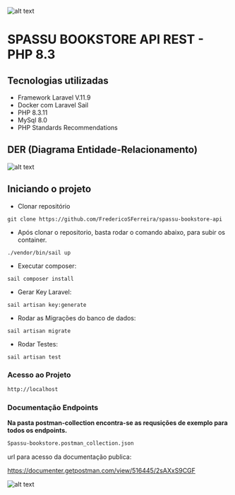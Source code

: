 ![alt text](https://res.cloudinary.com/dcwdff5pu/image/upload/v1728849906/Screenshot_46_hdpaew.png)
# SPASSU BOOKSTORE API REST - PHP 8.3

## Tecnologias utilizadas

- Framework Laravel V.11.9
- Docker com Laravel Sail
- PHP 8.3.11
- MySql 8.0
- PHP Standards Recommendations

## DER (Diagrama Entidade-Relacionamento)

![alt text](https://res.cloudinary.com/dcwdff5pu/image/upload/v1728850174/DER_mxula1.png)


## Iniciando o projeto

- Clonar repositório
```shell
git clone https://github.com/FredericoSFerreira/spassu-bookstore-api
````

- Após clonar o repositorio, basta rodar o comando abaixo, para subir os container.
```shell
./vendor/bin/sail up
````

- Executar composer:
```shell
sail composer install
````

- Gerar Key Laravel:
```shell
sail artisan key:generate
````

- Rodar as Migrações do banco de dados:
```shell
sail artisan migrate
````

- Rodar Testes:
```shell
sail artisan test
````

### Acesso ao Projeto
```bash
http://localhost
````


### Documentação Endpoints
**Na pasta postman-collection encontra-se as requsições de exemplo para todos os endpoints.**
```bash
Spassu-bookstore.postman_collection.json
````

url para acesso da documentação publica:

https://documenter.getpostman.com/view/516445/2sAXxS9CGF


![alt text](https://res.cloudinary.com/dcwdff5pu/image/upload/v1728851255/Screenshot_47_r6uuv8.png)


